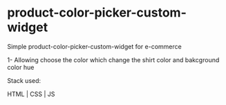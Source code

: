 # product-color-picker-custom-widget


Simple product-color-picker-custom-widget for e-commerce 

1- Allowing choose the color which change the shirt color and bakcground color hue

Stack used:

HTML | CSS | JS
